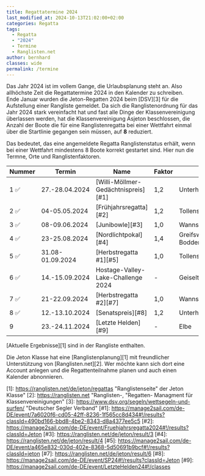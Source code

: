 ```yaml
---
title: Regattatermine 2024
last_modified_at: 2024-10-13T21:02:00+02:00
categories: Regatta
tags: 
  - Regatta 
  - "2024" 
  - Termine 
  - Ranglisten.net
author: bernhard
classes: wide
permalink: /termine
---
```

Das Jahr 2024 ist im vollem Gange, die Urlaubsplanung steht an. Also allhöchste Zeit die Regattatermine 2024 in den Kalender zu schreiben.  
Ende Januar wurden die Jeton-Regatten 2024 beim [DSV][3] für die Aufstellung einer Rangliste gemeldet. Da sich die Ranglistenordnung für das Jahr 2024 stark vereinfacht hat und fast alle Dinge der Klassenvereinigung überlassen werden, hat die Klassenvereinigung Asjeton beschlossen, die Anzahl der Boote die für eine Ranglistenregatta bei einer Wettfahrt einmal über die Startlinie gegangen sein müssen, auf **8** reduziert.  

Das bedeutet, das eine angemeldete Regatta Ranglistenstatus erhält, wenn bei einer Wettfahrt mindestens 8 Boote korrekt gestartet sind. Hier nun die Termne, Orte und Ranglistenfaktoren. 

|Nummer |Termin             |Name                              | Faktor |Revier            |Veranstalter|
|-------|-------------------|----------------------------------|--------|------------------|------------|
|1  ✅	|27.-28.04.2024     |[Willi-Möllmer-Gedächtnispreis][#1]     |1,2     | Unterhavel       |SCO         |
|2  ✅	|04-05.05.2024		|[Frühjahrsregatta][#2]				   |1,2|Tollensesee|SVN|
|3  ✅ |08-09.06.2024		|[Junibowle][#3]						   |1,0		|Wannsee |SCWB|
|4	✅	|23-25.08.2024		|[Nordlichtpokal][#4]					   |1,4		|Greifswalder Bodden|Asjeton|
|5	✅	|31.08-01.09.2024	|[Herbstregatta #1][#5]				   |1,0		|Tollensesee|SVN|
|6  ✅    |14.-15.09.2024     |Hostage-Valley-Lake-Challenge 2024| -      |Geiseltalsee      | |
|7	✅	|21-22.09.2024		|[Herbstregatta #2][#7]				   |1,0		|Wannsee|SCWB|
|8	✅	|12.-13.10.2024		|[Senatspreis][#8]					   |1,2		|Unterhavel/Wannsee|BYC|
|9    |23.-24.11.2024   |[Letzte Helden][#9]           |   -   |Elbe|BSC|

[Aktuelle Ergebnisse][1] sind in der Rangliste enthalten.

Die Jeton Klasse hat eine [Ranglistenplanung][1] mit freundlicher Unterstützung von [Ranglisten.net][2]. Wer möchte kann sich dort eine Account anlegen und die Regattenteilnahme planen und auch einen Kalender abnonnieren.

[1]: https://ranglisten.net/de/jeton/regattas "Ranglistenseite" der Jeton Klasse"
[2]: https://ranglisten.net "Ranglisten-, "Regatten- Managment für Klassenvereinigungen"
[3]: https://www.dsv.org/segeln/wettsegeln-und-surfen/ "Deutscher Segler Verband"
[#1]: https://manage2sail.com/de-DE/event/7a6020f6-cd05-42ff-8236-1f565cc8d434#!/results?classId=490bd166-bbd8-4be2-8343-d8a4377ee5c5
[#2]: https://manage2sail.com/de-DE/event/Fruehjahrsregatta2024#!/results?classId=Jeton
[#3]: https://ranglisten.net/de/jeton/result/3
[#4]: https://ranglisten.net/de/jeton/result/4
[#5]: https://manage2sail.com/de-DE/event/a465e832-030d-402e-8368-5d50691b9bcf#!/results?classId=jeton
[#7]: https://ranglisten.net/de/jeton/result/6
[#8]: https://manage2sail.com/de-DE/event/SP24#!/results?classId=Jeton
[#9]: https://manage2sail.com/de-DE/event/LetzteHelden24#!/classes